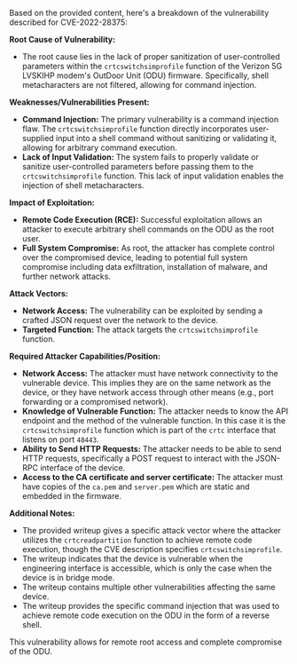 Based on the provided content, here's a breakdown of the vulnerability described for CVE-2022-28375:

**Root Cause of Vulnerability:**

*   The root cause lies in the lack of proper sanitization of user-controlled parameters within the `crtcswitchsimprofile` function of the Verizon 5G LVSKIHP modem's OutDoor Unit (ODU) firmware. Specifically, shell metacharacters are not filtered, allowing for command injection.

**Weaknesses/Vulnerabilities Present:**

*   **Command Injection:** The primary vulnerability is a command injection flaw. The `crtcswitchsimprofile` function directly incorporates user-supplied input into a shell command without sanitizing or validating it, allowing for arbitrary command execution.
*   **Lack of Input Validation:** The system fails to properly validate or sanitize user-controlled parameters before passing them to the `crtcswitchsimprofile` function. This lack of input validation enables the injection of shell metacharacters.

**Impact of Exploitation:**

*   **Remote Code Execution (RCE):** Successful exploitation allows an attacker to execute arbitrary shell commands on the ODU as the root user.
*   **Full System Compromise:** As root, the attacker has complete control over the compromised device, leading to potential full system compromise including data exfiltration, installation of malware, and further network attacks.

**Attack Vectors:**

*   **Network Access:** The vulnerability can be exploited by sending a crafted JSON request over the network to the device.
*   **Targeted Function:** The attack targets the `crtcswitchsimprofile` function.

**Required Attacker Capabilities/Position:**

*   **Network Access:** The attacker must have network connectivity to the vulnerable device. This implies they are on the same network as the device, or they have network access through other means (e.g., port forwarding or a compromised network).
*   **Knowledge of Vulnerable Function:**  The attacker needs to know the API endpoint and the method of the vulnerable function. In this case it is the `crtcswitchsimprofile` function which is part of the `crtc` interface that listens on port `48443`.
*   **Ability to Send HTTP Requests:** The attacker needs to be able to send HTTP requests, specifically a POST request to interact with the JSON-RPC interface of the device.
*   **Access to the CA certificate and server certificate:** The attacker must have copies of the `ca.pem` and `server.pem` which are static and embedded in the firmware.

**Additional Notes:**

*   The provided writeup gives a specific attack vector where the attacker utilizes the `crtcreadpartition` function to achieve remote code execution, though the CVE description specifies `crtcswitchsimprofile`.
*   The writeup indicates that the device is vulnerable when the engineering interface is accessible, which is only the case when the device is in bridge mode.
*   The writeup contains multiple other vulnerabilities affecting the same device.
*   The writeup provides the specific command injection that was used to achieve remote code execution on the ODU in the form of a reverse shell.

This vulnerability allows for remote root access and complete compromise of the ODU.